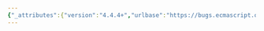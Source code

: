 ```yaml
---
{"_attributes":{"version":"4.4.4+","urlbase":"https://bugs.ecmascript.org/","maintainer":"dherman@mozilla.com"},"bug":{"bug_id":3972,"creation_ts":"2015-02-17 08:04:00 -0800","short_desc":"11.6: RHS continuation without extra indent","delta_ts":"2015-02-19 19:11:00 -0800","product":"Draft for 6th Edition","component":"editorial issue","version":"Rev 33: February 12, 2015 Draft","rep_platform":"All","op_sys":"All","bug_status":"RESOLVED","resolution":"FIXED","priority":"Normal","bug_severity":"minor","everconfirmed":true,"reporter":{"uid":"jmdyck","name":"Michael Dyck"},"assigned_to":{"uid":"allen","name":"Allen Wirfs-Brock"},"long_desc":[{"commentid":12809,"comment_count":0,"who":{"uid":"jmdyck","name":"Michael Dyck"},"bug_when":"2015-02-17 08:04:20 -0800","thetext":"In 11.6 \"Names and Keywords\",\nunder \"Syntax\",\nin the last production (UnicodeIDContinue),\nthe line\n    \"Other_ID_Start\"\nis a continuation of the RHS started on the previous line,\nso should be indented farther.\n\n(E.g., see the long RHSs in 13.6.)"},{"commentid":12815,"comment_count":1,"who":{"uid":"allen","name":"Allen Wirfs-Brock"},"bug_when":"2015-02-17 10:29:19 -0800","thetext":"fixed in rev34 editor's draft"},{"commentid":13083,"comment_count":2,"who":{"uid":"allen","name":"Allen Wirfs-Brock"},"bug_when":"2015-02-19 19:11:00 -0800","thetext":"fixed in rev34"}]}}
---
```

